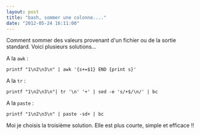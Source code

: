 ```yaml
---
layout: post
title: "bash, sommer une colonne...."
date: "2012-05-24 16:11:00"
---
```

Comment sommer des valeurs provenant d'un fichier ou de la sortie standard.  Voici plusieurs solutions...


A la `awk` : <code></code>
<pre><code>printf "1\n2\n3\n" | awk '{s+=$1} END {print s}'
</code></pre>
A la `tr` : <code></code>
<pre><code>printf "1\n2\n3\n"| tr '\n' '+' | sed -e 's/+$/\n/' | bc
</code></pre>
A la `paste` : <code></code>
<pre><code>printf "1\n2\n3\n" | paste -sd+ | bc
</code></pre>
Moi je choisis la troisième solution. Elle est plus courte, simple et efficace !!

